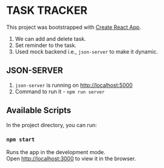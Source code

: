 # TASK TRACKER

This project was bootstrapped with [Create React App](https://github.com/facebook/create-react-app).
1. We can add and delete task.
2. Set reminder to the task.
3. Used mock backend i.e., `json-server` to make it dynamic.


## JSON-SERVER

1. `json-server` is running on [http://localhost:5000](http://localhost:5000)
2. Command to run it - `npm run server`

## Available Scripts

In the project directory, you can run:

### `npm start`

Runs the app in the development mode.\
Open [http://localhost:3000](http://localhost:3000) to view it in the browser.

